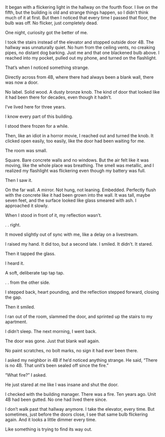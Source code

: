 It began with a flickering light in the hallway on the fourth floor. I live on the fifth, but the building is old and strange things happen, so I didn’t think much of it at first. But then I noticed that every time I passed that floor, the bulb was off. No flicker, just completely dead. 

One night, curiosity got the better of me. 

I took the stairs instead of the elevator and stopped outside door 4B. The hallway was unnaturally quiet. No hum from the ceiling vents, no creaking pipes, no distant dog barking. Just me and that one blackened bulb above. I reached into my pocket, pulled out my phone, and turned on the flashlight. 

That’s when I noticed something strange. 

Directly across from 4B, where there had always been a blank wall, there was now a door. 

No label. Solid wood. A dusty bronze knob. The kind of door that looked like it had been there for decades, even though it hadn’t. 

I’ve lived here for three years. 

I know every part of this building. 

I stood there frozen for a while. 

Then, like an idiot in a horror movie, I reached out and turned the knob. It clicked open easily, too easily, like the door had been waiting for me. 

The room was small. 

Square. Bare concrete walls and no windows. But the air felt like it was moving, like the whole place was breathing. The smell was metallic, and I realized my flashlight was flickering even though my battery was full. 

Then I saw it. 

On the far wall. A mirror. Not hung, not leaning. Embedded. Perfectly flush with the concrete like it had been grown into the wall. It was tall, maybe seven feet, and the surface looked like glass smeared with ash. I approached it slowly. 

When I stood in front of it, my reflection wasn’t. 

. . right. 

It moved slightly out of sync with me, like a delay on a livestream. 

I raised my hand. It did too, but a second late. I smiled. It didn’t. It stared. 

Then it tapped the glass. 

I heard it. 

A soft, deliberate tap tap tap. 

. . from the other side. 

I stepped back, heart pounding, and the reflection stepped forward, closing the gap. 

Then it smiled. 

I ran out of the room, slammed the door, and sprinted up the stairs to my apartment. 

I didn’t sleep. The next morning, I went back. 

The door was gone. Just that blank wall again.

No paint scratches, no bolt marks, no sign it had ever been there.

I asked my neighbor in 4B if he’d noticed anything strange. He said, “There is no 4B. That unit’s been sealed off since the fire.”

“What fire?” I asked.

He just stared at me like I was insane and shut the door.

I checked with the building manager. There was a fire. Ten years ago. Unit 4B had been gutted. No one had lived there since.

I don’t walk past that hallway anymore. I take the elevator, every time. But sometimes, just before the doors close, I see that same bulb flickering again. And it looks a little dimmer every time.

Like something is trying to find its way out.